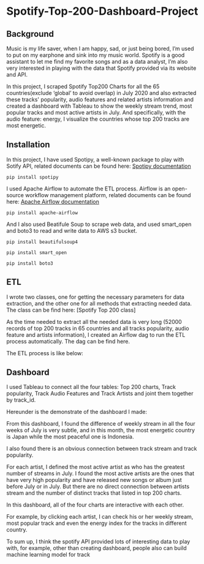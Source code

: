 # Spotify-Top-200-Dashboard-Project

## Background

Music is my life saver, when I am happy, sad, or just being bored, I’m used to put on my earphone and sink into my music world. Spotify is a good assistant to let me find my favorite songs and as a data analyst, I’m also very interested in playing with the data that Spotify provided via its website and API.

In this project, I scraped Spotify Top200 Charts for all the 65 countries(exclude ‘global’ to avoid overlap) in July 2020 and also extracted these tracks' popularity, audio features and related artists information and created a dashboard with Tableau to show the weekly stream trend, most popular tracks and most active artists in July. And specifically, with the audio feature: energy, I visualize the countries whose top 200 tracks are most energetic.

## Installation

In this project, I have used Spotipy, a well-known package to play with Sotify API, related documents can be found here:
[Spotipy documentation](https://spotipy.readthedocs.io/en/2.13.0/)

`pip install spotipy`

I used Apache Airflow to automate the ETL process. Airflow is an open-source workflow management platform, related documents can be found here:
[Apache Airflow documentation](https://airflow.apache.org/docs/stable/)

`pip install apache-airflow`

And I also used Beatifule Soup to scrape web data, and used smart_open and boto3 to read and write data to AWS s3 bucket.

`pip install beautifulsoup4`

`pip install smart_open`

`pip install boto3`

## ETL

I wrote two classes, one for getting the necessary parameters for data extraction, and the other one for all methods that extracting needed data.
The class can be find here: [Spotify Top 200 class]

As the time needed to extract all the needed data is very long (52000 records of top 200 tracks in 65 countries and all tracks popularity, audio feature and artists information), I created an Airflow dag to run the ETL process automatically. The dag can be find here.

The ETL process is like below:



## Dashboard

I used Tableau to connect all the four tables: Top 200 charts, Track popularity, Track Audio Features and Track Artists and joint them together by track_id. 

Hereunder is the demonstrate of the dashboard I made:


From this dashboard, I found the difference of weekly stream in all the four weeks of July is very subtle, and in this month, the most energetic country is Japan while the most peaceful one is Indonesia. 

I also found there is an obvious connection between track stream and track popularity.

For each artist, I defined the most active artist as who has the greatest number of streams in July. I found the most active artists are the ones that have very high popularity and have released new songs or album just before July or in July. But there are no direct connection between artists stream and the number of distinct tracks that listed in top 200 charts.

In this dashboard, all of the four charts are interactive with each other. 

For example, by clicking each artist, I can check his or her weekly stream, most popular track and even the energy index for the tracks in different country.

To sum up, I think the spotify API provided lots of interesting data to play with, for example, other than creating dashboard, people also can build machine learning model for track 

